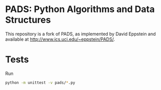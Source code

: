 # PADS: Python Algorithms and Data Structures

This repository is a fork of PADS, as implemented by David Eppstein and available at http://www.ics.uci.edu/~eppstein/PADS/.

# Tests

Run
```bash
python -m unittest -v pads/*.py
```
